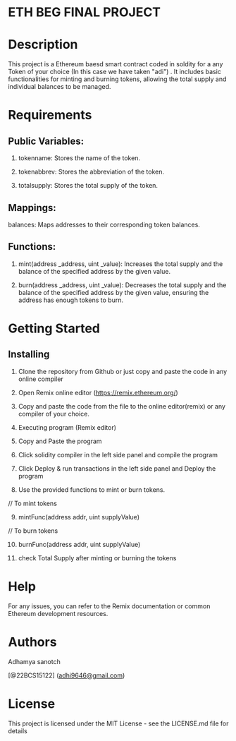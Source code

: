 # ETH BEG FINAL PROJECT

# Description

This project is a Ethereum baesd smart contract coded in soldity for a any Token of your choice (In this case we have taken "adi") . It includes basic functionalities for minting and burning tokens, allowing the total supply and individual balances to be managed.

# Requirements

## Public Variables:

1. tokenname: Stores the name of the token.

2. tokenabbrev: Stores the abbreviation of the token.

3. totalsupply: Stores the total supply of the token.

## Mappings:

balances: Maps addresses to their corresponding token balances.

## Functions:
1. mint(address _address, uint _value): Increases the total supply and the balance of the specified address by the given value.

2. burn(address _address, uint _value): Decreases the total supply and the balance of the specified address by the given value, ensuring the address has enough tokens to burn.

# Getting Started

## Installing

1. Clone the repository from Github or just copy and paste the code in any online compiler

2. Open Remix online editor (https://remix.ethereum.org/)

3. Copy and paste the code from the file to the online editor(remix) or any compiler of your choice.

4. Executing program (Remix editor)

5. Copy and Paste the program

6. Click solidity compiler in the left side panel and compile the program

7. Click Deploy & run transactions in the left side panel and Deploy the program

8. Use the provided functions to mint or burn tokens.

// To mint tokens

9. mintFunc(address addr, uint supplyValue)

// To burn tokens

10. burnFunc(address addr, uint supplyValue)

11. check Total Supply after minting or burning the tokens

# Help

For any issues, you can refer to the Remix documentation or common Ethereum development resources.


# Authors

Adhamya sanotch

[@22BCS15122] (adhi9646@gmail.com)


# License

This project is licensed under the MIT License - see the LICENSE.md file for details

